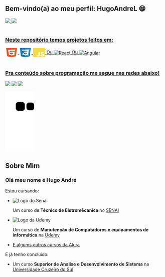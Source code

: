 ## Bem-vindo(a) ao meu perfil: HugoAndreL 😁
<div>
  
  <a href="https://github.com/HugoAndreL" />
  <img height="180em" src="https://github-readme-stats.vercel.app/api?username=HugoAndreL&show_icons=true&theme=tokyonight&include_all_commits=true&count_private=true"/>
  <img height="180em" src="https://github-readme-stats.vercel.app/api/top-langs/?username=HugoAndreL&layout=compact&langs_count=6&theme=tokyonight"/>
  
</div>

<div style="display: inline_block"><br>
  
  ### Neste repositório temos projetos feitos em:
  
  <img align="center" alt="HTML" height="30" width="40" src="https://raw.githubusercontent.com/devicons/devicon/master/icons/html5/html5-original.svg">
  <img align="center" alt="CSS" height="30" width="40" src="https://raw.githubusercontent.com/devicons/devicon/master/icons/css3/css3-original.svg">
  <img align="center" alt="JS" height="30" width="40" src="https://raw.githubusercontent.com/devicons/devicon/master/icons/javascript/javascript-plain.svg">
  Ou
  <img align="center" alt="React" height="30" width="40" src="https://cdn.jsdelivr.net/gh/devicons/devicon/icons/react/react-original.svg">
  Ou
  <img align="center" alt="Angular" height="30" width="40" src="https://cdn.jsdelivr.net/gh/devicons/devicon/icons/angularjs/angularjs-original.svg">
          
</div>
 
 <br>
 
 ### Pra conteúdo sobre programação me segue nas redes abaixo!
 
<div>
  
 <a href="https://instagram.com/hugoandrelucena/" target="_blank" rel="noopener noreferrer"><img src="https://img.shields.io/badge/-Instagram-%23E4405F?style=for-the-badge&logo=instagram&logoColor=white" target="_blank"></a>
 <a href="https://discord.com/channels/@me" target="_blank" rel="noopener noreferrer"><img src="https://img.shields.io/badge/Discord-7289DA?style=for-the-badge&logo=discord&logoColor=white" target="_blank"></a> 
 <a href="https://www.linkedin.com/in/hugo-andré-lucena-968a42207" target="_blank" rel="noopener noreferrer"><img src="https://img.shields.io/badge/-LinkedIn-%230077B5?style=for-the-badge&logo=linkedin&logoColor=white" target="_blank"></a> 

  ![Snake animation](https://github.com/HugoAndreL/HugoAndreL/blob/output/github-contribution-grid-snake.svg)

</div>

<div>
  
  ## Sobre Mim
  ### Olá meu nome é <b>Hugo André</b>

  <p>Estou cursando:</p>
   <ul>
     <li>
       <div>
          <img src="https://www.sp.senai.br/images/senai.svg" alt="Logo do Senai" width=100 />
          <p>Um curso de <b>Técnico de Eletromêcanica</b> no <a href="https://www.sp.senai.br/" target="_blank">SENAI<a><p>
        </div>
      </li>
      <li>
        <div>
          <img src="https://www.udemy.com/staticx/udemy/images/v7/logo-udemy.svg" alt="Logo da Udemy" width=100 />
          <p>Um curso de <b>Manutenção de Computadores e equipamentos de informática</b> na <a href="https://www.udemy.com/course/frccursodemanuntencao/" target="_blank">Udemy</p>
        </div>
      </li>
      <li>
        <p>E algums outros cursos da <a href="https://cursos.alura.com.br/" target="_blank">Alura</a></p>
      </li>
   </ul>
   
  <p>E já tenho concluido:</p>
  <ul>
    <li>
      <p>Um curso <b>Superior de Analise e Desenvolvimento de Sistema</b> na <a href="https://www.cruzeirodosul.edu.br/" target="_blank">Universidade Cruzeiro do Sul</p>
    </li>
   </ul>
</div>
